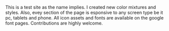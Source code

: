 This is a test site as the name implies.
I created new color mixtures and styles. 
Also, evey section of the page is esponsive to any screen type be it pc, tablets and phone. 
All icon assets and fonts are available on the google font pages.
Contributions are highly welcome.
